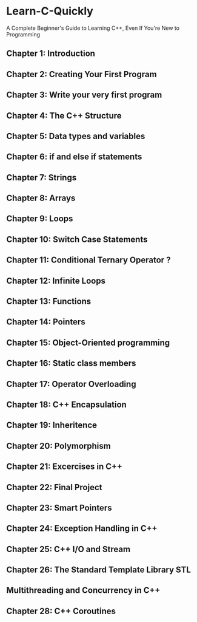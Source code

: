 # Learn-C-Quickly
A Complete Beginner's Guide to Learning C++, Even If You're New to Programming

## Chapter 1: Introduction
## Chapter 2: Creating Your First Program
## Chapter 3: Write your very first program
## Chapter 4: The C++ Structure
## Chapter 5: Data types and variables
## Chapter 6: if and else if statements
## Chapter 7: Strings
## Chapter 8: Arrays
## Chapter 9: Loops
## Chapter 10: Switch Case Statements
## Chapter 11: Conditional Ternary Operator ?
## Chapter 12: Infinite Loops
## Chapter 13: Functions
## Chapter 14: Pointers
## Chapter 15: Object-Oriented programming
## Chapter 16: Static class members
## Chapter 17: Operator Overloading
## Chapter 18: C++ Encapsulation
## Chapter 19: Inheritence
## Chapter 20: Polymorphism
## Chapter 21: Excercises in C++
## Chapter 22: Final Project
## Chapter 23: Smart Pointers
## Chapter 24: Exception Handling in C++
## Chapter 25: C++ I/O and Stream
## Chapter 26: The Standard Template Library STL
## Multithreading and Concurrency in C++
## Chapter 28: C++ Coroutines
